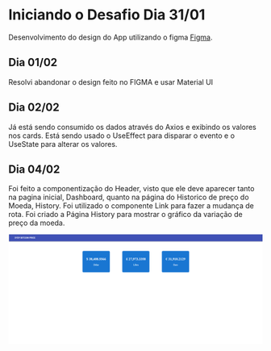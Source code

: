 # Iniciando o Desafio Dia 31/01

Desenvolvimento do design do App utilizando o figma  [Figma](https://www.figma.com/file/rHkVf1WIRoaGbOiDlye25U/Untitled?node-id=1%3A337).

## Dia 01/02

Resolvi abandonar o design feito no FIGMA e usar Material UI

## Dia 02/02

Já está sendo consumido os dados através do Axios e exibindo os valores nos cards.
Está sendo usado o UseEffect para disparar o evento e o UseState para alterar os valores.

## Dia 04/02

Foi feito a componentização do Header, visto que ele deve aparecer tanto na pagina inicial, Dashboard, quanto na página do Historico de preço do Moeda, History.
Foi utilizado o componente Link para fazer a mudança de rota.
Foi criado a Página History para mostrar o gráfico da variação de preço da moeda.

![tela dashboard](https://github.com/brunorenostro/sydy/blob/main/screenshot1.PNG)
